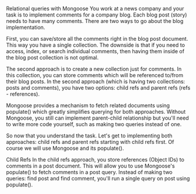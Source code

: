 Relational queries with Mongoose
You work at a news company and your task is to implement comments for a company blog. Each blog post (story) needs to have many comments. There are two ways to go about the blog implementation.

First, you can save/store all the comments right in the blog post document. This way you have a single collection. The downside is that if you need to access, index, or search individual comments, then having them inside of the blog post collection is not optimal.

The second approach is to create a new collection just for comments. In this collection, you can store comments which will be referenced to/from their blog posts. In the second approach (which is having two collections: posts and comments), you have two options: child refs and parent refs (refs - references).

Mongoose provides a mechanism to fetch related documents using populate() which greatly simplifies querying for both approaches. Without Mongoose, you still can implement parent-child relationship but you'll need to write more code yourself, such as making two queries instead of one.

So now that you understand the task. Let's get to implementing both approaches: child refs and parent refs starting with child refs first. Of course we will use Mongoose and its populate().

Child Refs
In the child refs approach, you store references (Object IDs) to comments in a post document. This will allow you to use Mongoose's populate() to fetch comments in a post query. Instead of making two queries: find post and find comment, you'll run a single query on post using populate().
